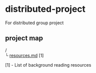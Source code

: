 # distributed-project
For distributed group project

## project map


/  
└ [resources.md](https://github.com/FilWisher/distributed-project/blob/master/resources.md) [1]

[1] - List of background reading resources 
